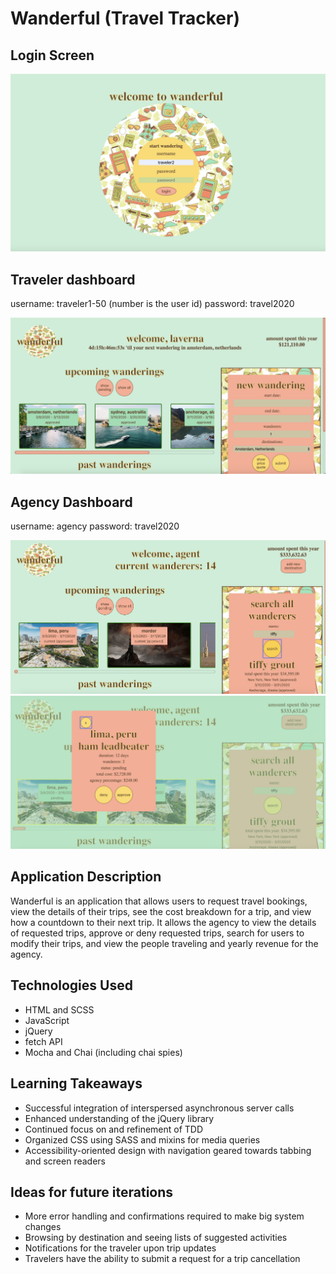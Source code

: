 # Wanderful (Travel Tracker)

## Login Screen

![login screenshot](src/images/login-screenshot.png)

## Traveler dashboard

username: traveler1-50 (number is the user id)
password: travel2020

![traveler dash screenshot](src/images/traveler-screenshot.png)

## Agency Dashboard

username: agency
password: travel2020

![agency dash screenshot](src/images/agency-screenshot-1.png)
![agency dash expanded card screenshot](src/images/agency-screenshot-2.png)

## Application Description

Wanderful is an application that allows users to request travel bookings, view the details
of their trips, see the cost breakdown for a trip, and view how a countdown to their next trip.
It allows the agency to view the details of requested trips, approve or deny requested
trips, search for users to modify their trips, and view the people traveling and yearly
revenue for the agency.

## Technologies Used

- HTML and SCSS
- JavaScript
- jQuery
- fetch API
- Mocha and Chai (including chai spies)

## Learning Takeaways

- Successful integration of interspersed asynchronous server calls
- Enhanced understanding of the jQuery library
- Continued focus on and refinement of TDD
- Organized CSS using SASS and mixins for media queries
- Accessibility-oriented design with navigation geared towards tabbing and screen readers

## Ideas for future iterations

- More error handling and confirmations required to make big system changes
- Browsing by destination and seeing lists of suggested activities
- Notifications for the traveler upon trip updates
- Travelers have the ability to submit a request for a trip cancellation
